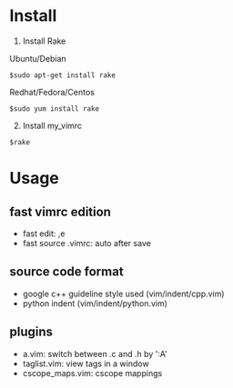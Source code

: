 # Install
1. Install Rake

Ubuntu/Debian
```
$sudo apt-get install rake
```

Redhat/Fedora/Centos
```
$sudo yum install rake
```

2. Install my_vimrc
```
$rake
```

Usage
=====
fast vimrc edition
------------------
* fast edit: ,e
* fast source .vimrc: auto after save

source code format
------------------
* google c++ guideline style used (vim/indent/cpp.vim)
* python indent (vim/indent/python.vim)

plugins
-------
* a.vim: switch between .c and .h by ':A' 
* taglist.vim: view tags in a window
* cscope_maps.vim: cscope mappings


